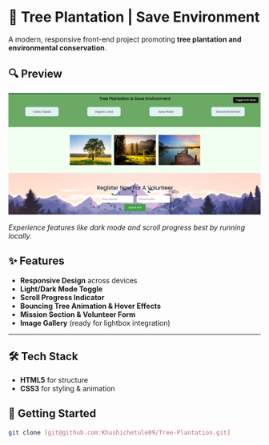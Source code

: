 # 🌱 Tree Plantation | Save Environment

A modern, responsive front-end project promoting **tree plantation and environmental conservation**.

## 🔍 Preview

![Preview](images/Preview.png)

*Experience features like dark mode and scroll progress best by running locally.*


## ✨ Features

- **Responsive Design** across devices  
- **Light/Dark Mode Toggle**  
- **Scroll Progress Indicator**  
- **Bouncing Tree Animation & Hover Effects**  
- **Mission Section & Volunteer Form**  
- **Image Gallery** (ready for lightbox integration)

---

## 🛠 Tech Stack

- **HTML5** for structure  
- **CSS3** for styling & animation  


## 🚀 Getting Started

```bash
git clone [git@github.com:Khushichetule09/Tree-Plantation.git]
